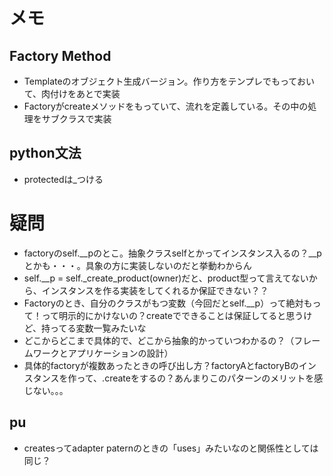 # メモ
## Factory Method
- Templateのオブジェクト生成バージョン。作り方をテンプレでもっておいて、肉付けをあとで実装
- Factoryがcreateメソッドをもっていて、流れを定義している。その中の処理をサブクラスで実装

## python文法
- protectedは_つける


# 疑問
- factoryのself.__pのとこ。抽象クラスselfとかってインスタンス入るの？__pとかも・・・。具象の方に実装しないのだと挙動わからん
- self.__p = self._create_product(owner)だと、product型って言えてないから、インスタンスを作る実装をしてくれるか保証できない？？
- Factoryのとき、自分のクラスがもつ変数（今回だとself.__p）って絶対もって！って明示的にかけないの？createでできることは保証してると思うけど、持ってる変数一覧みたいな
-  どこからどこまで具体的で、どこから抽象的かっていつわかるの？（フレームワークとアプリケーションの設計）
- 具体的factoryが複数あったときの呼び出し方？factoryAとfactoryBのインスタンスを作って、.createをするの？あんまりこのパターンのメリットを感じない。。。

## pu
- createsってadapter paternのときの「uses」みたいなのと関係性としては同じ？